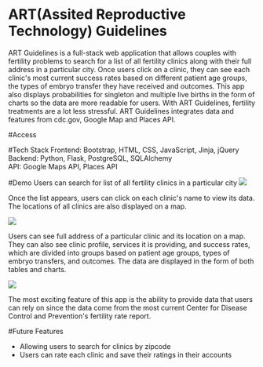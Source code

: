 # ART(Assited Reproductive Technology) Guidelines
ART Guidelines is a full-stack web application that allows couples with fertility problems to search for a list of all fertility clinics along with their full address in a particular city. Once users click on a clinic, they can see  each clinic's most current success rates based on different patient age groups,  the types of embryo transfer they have received and outcomes.  This app also displays probabilities for singleton and multiple live births in the form of charts so the data are more readable for users.  With ART Guidelines, fertility treatments are a lot less stressful.
ART Guidelines integrates data and features from cdc.gov, Google Map and Places API.

#Access

#Tech Stack
Frontend: Bootstrap, HTML, CSS, JavaScript, Jinja, jQuery<br>
Backend: Python, Flask, PostgreSQL, SQLAlchemy<br>
API: Google Maps API, Places API

#Demo
Users can search for list of all fertility clinics in a particular city 
![](READMEgifs/homepage.gif)


Once the list appears, users can click on each clinic's name to view its data. The locations of all clinics are also displayed on a map.

![](READMEgifs/show_list.gif)


Users can see full address of a particular clinic and its location on a map. They can also see clinic profile, services it is providing, and success rates, which are divided into groups based on patient age groups, types of embryo transfers, and outcomes. The data are displayed in the form of both tables and charts.

![](READMEgifs/show_rates.gif)


The most exciting feature of this app is the ability to provide data that users can rely on since the data come from the most current Center for Disease Control and Prevention's fertility rate report.



#Future Features
* Allowing users to search for clinics by zipcode
* Users can rate each clinic and save their ratings in their accounts


